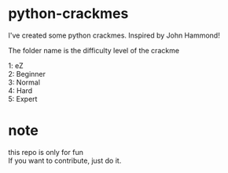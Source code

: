 # python-crackmes  
I've created some python crackmes. Inspired by John Hammond!  
  
The folder name is the difficulty level of the crackme  
  
1: eZ  
2: Beginner  
3: Normal  
4: Hard  
5: Expert  


# note

this repo is only for fun  
If you want to contribute, just do it.
